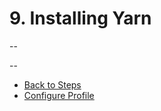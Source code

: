 # 9. Installing Yarn

--


--
* [Back to Steps](../Steps_Taken.md)
* [Configure Profile](./10_Profile.md)
